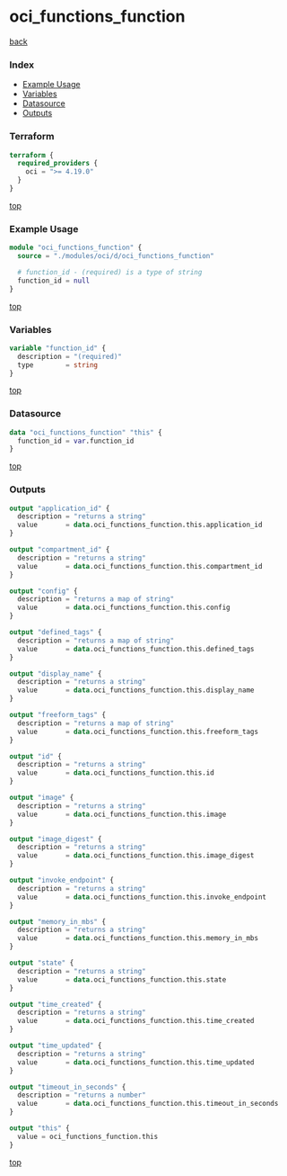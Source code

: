 # oci_functions_function

[back](../oci.md)

### Index

- [Example Usage](#example-usage)
- [Variables](#variables)
- [Datasource](#datasource)
- [Outputs](#outputs)

### Terraform

```terraform
terraform {
  required_providers {
    oci = ">= 4.19.0"
  }
}
```

[top](#index)

### Example Usage

```terraform
module "oci_functions_function" {
  source = "./modules/oci/d/oci_functions_function"

  # function_id - (required) is a type of string
  function_id = null
}
```

[top](#index)

### Variables

```terraform
variable "function_id" {
  description = "(required)"
  type        = string
}
```

[top](#index)

### Datasource

```terraform
data "oci_functions_function" "this" {
  function_id = var.function_id
}
```

[top](#index)

### Outputs

```terraform
output "application_id" {
  description = "returns a string"
  value       = data.oci_functions_function.this.application_id
}

output "compartment_id" {
  description = "returns a string"
  value       = data.oci_functions_function.this.compartment_id
}

output "config" {
  description = "returns a map of string"
  value       = data.oci_functions_function.this.config
}

output "defined_tags" {
  description = "returns a map of string"
  value       = data.oci_functions_function.this.defined_tags
}

output "display_name" {
  description = "returns a string"
  value       = data.oci_functions_function.this.display_name
}

output "freeform_tags" {
  description = "returns a map of string"
  value       = data.oci_functions_function.this.freeform_tags
}

output "id" {
  description = "returns a string"
  value       = data.oci_functions_function.this.id
}

output "image" {
  description = "returns a string"
  value       = data.oci_functions_function.this.image
}

output "image_digest" {
  description = "returns a string"
  value       = data.oci_functions_function.this.image_digest
}

output "invoke_endpoint" {
  description = "returns a string"
  value       = data.oci_functions_function.this.invoke_endpoint
}

output "memory_in_mbs" {
  description = "returns a string"
  value       = data.oci_functions_function.this.memory_in_mbs
}

output "state" {
  description = "returns a string"
  value       = data.oci_functions_function.this.state
}

output "time_created" {
  description = "returns a string"
  value       = data.oci_functions_function.this.time_created
}

output "time_updated" {
  description = "returns a string"
  value       = data.oci_functions_function.this.time_updated
}

output "timeout_in_seconds" {
  description = "returns a number"
  value       = data.oci_functions_function.this.timeout_in_seconds
}

output "this" {
  value = oci_functions_function.this
}
```

[top](#index)